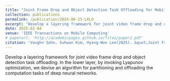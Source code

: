 ```yaml
---
title: "Joint Frame Drop and Object Detection Task Offloading for Mobile Devices via RL with Lyapunov Optimization"
collection: publications
permalink: /publication/2024-06-25-LRLO
excerpt: 'Develop a layering framework for joint video frame drop and object detection task offloading.'
date: 2025-02-04
venue: 'IEEE Transactions on Mobile Computing'
# paperurl: 'http://academicpages.github.io/files/paper1.pdf'
citation: 'Vaughn Sohn, Suhwan Kim, Hyang-Won Lee(2025). &quot;Joint Frame Drop and Object Detection Task Offloading for Mobile Devices via RL with Lyapunov Optimization.&quot; <i>IEEE Transactions on Mobile Computing</i>.'
---
```


Develop a layering framework for joint video frame drop and object detection task offloading. In the lower layer, by invoking Lyapunov optimization, we devise an algorithm for partitioning and offloading the computation tasks of deep neural networks.
